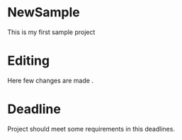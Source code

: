 # NewSample
This is my  first sample project 
# Editing
Here few changes are made .
# Deadline
Project should meet some requirements in this deadlines.

